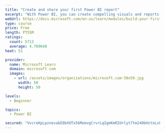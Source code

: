 ```yaml
---
title: "Create and share your first Power BI report"
excerpt: "With Power BI, you can create compelling visuals and reports. In this module, you learn how to use Power BI Desktop to connect to data, build visuals, and create a report that you can share with others in your organization. You then learn how to publish the report to the Power BI service, so that others can see your insights and benefit from your work."
webUrl: https://docs.microsoft.com/en-us/learn/modules/build-your-first-power-bi-report/
type: course
price: Free
length: PT55M
ratings:
  count: 5713
  average: 4.769648
heat: 51

provider:
  name: Microsoft Learn
  domain: microsoft.com
  images:
    - url: /assets/images/organizations/microsoft.com-50x50.jpg
      width: 50
      height: 50

levels:
  - Beginner

topics:
  - Power BI

secured: "VvcreKpLpznevabE8bXUTx56MomvgCrvrLqIgmKmRZd+lyt7tm240bHztnLsF4bxJrsicNXIIkdUYxIzSIgy2TD7VCis3S3Xy2tQeeNkiXvdsVF/mJJF7yQtE++/2d4M/881ScN/VwjJydlCe9gab35x0sUf6k8mAP2s2yE6zs54W8lguCLZqlh4YSZOYpJXD/RIhh7+tJRTZ2u4KV1+1IPTbu7VRvq2H8GL3Pu+tsF6ajU16MRyFQK+L/0ozmA5Yf9L7MMFwP+I5crgEqSpFvg5OcwRwIud+A9pH9sPUjnGw1X3qZUGqB7Gl554d3FpJ7HBXBYwjS4uJfCCR94V4pXlJ/CMkVV0HLkGCrKRc1iNMa1R053YbsRAk17Y6wgPRmqkwV2FOpBvLahI5LVPGsurGF5IR78/z9LzAZRAB0Y=;cKuS9MxycAnwc2Pegti+oA=="
---
```



